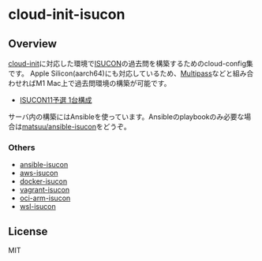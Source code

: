 # cloud-init-isucon

## Overview

[cloud-init](https://cloud-init.io/)に対応した環境で[ISUCON](http://isucon.net/)の過去問を構築するためのcloud-config集です。
Apple Silicon(aarch64)にも対応しているため、[Multipass](https://multipass.run/)などと組み合わせればM1 Mac上で過去問環境の構築が可能です。

- [ISUCON11予選 1台構成](https://github.com/matsuu/multipass-isucon/tree/master/isucon11q)

サーバ内の構築にはAnsibleを使っています。Ansibleのplaybookのみ必要な場合は[matsuu/ansible-isucon](https://github.com/matsuu/ansible-isucon)をどうぞ。

### Others

- [ansible-isucon](https://github.com/matsuu/ansible-isucon)
- [aws-isucon](https://github.com/matsuu/aws-isucon)
- [docker-isucon](https://github.com/matsuu/docker-isucon)
- [vagrant-isucon](https://github.com/matsuu/vagrant-isucon)
- [oci-arm-isucon](https://github.com/matsuu/oci-arm-isucon)
- [wsl-isucon](https://github.com/matsuu/wsl-isucon)

## License

MIT

